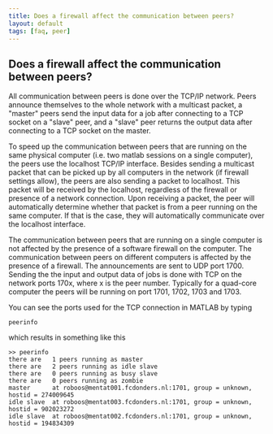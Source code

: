```yaml
---
title: Does a firewall affect the communication between peers?
layout: default
tags: [faq, peer]
---
```


##  Does a firewall affect the communication between peers?

All communication between peers is done over the TCP/IP network. Peers announce themselves to the whole network with a multicast packet, a "master" peers send the input data for a job after connecting to a TCP socket on a "slave" peer, and a "slave" peer returns the output data after connecting to a TCP socket on the master.

To speed up the communication between peers that are running on the same physical computer (i.e. two matlab sessions on a single computer), the peers use the localhost TCP/IP interface. Besides sending a multicast packet that can be picked up by all computers in the network (if firewall settings allow), the peers are also sending a packet to localhost. This packet will be received by the localhost, regardless of the firewall or presence of a network connection. Upon receiving a packet, the peer will automatically determine whether that packet is from a peer running on the same computer. If that is the case, they will automatically communicate over the localhost interface. 

The communication between peers that are running on a single computer is not affected by the presence of a software firewall on the computer. The communication between peers on different computers is affected by the presence of a firewall. The announcements are sent to UDP port 1700. Sending the the input and output data of jobs is done with TCP on the network ports 170x, where x is the peer number. Typically for a quad-core computer the peers will be running on port 1701, 1702, 1703 and 1703. 

You can see the ports used for the TCP connection in MATLAB by typing 

    peerinfo

which results in something like this

    >> peerinfo
    there are   1 peers running as master
    there are   2 peers running as idle slave
    there are   0 peers running as busy slave
    there are   0 peers running as zombie
    master      at roboos@mentat001.fcdonders.nl:1701, group = unknown, hostid = 274009645
    idle slave  at roboos@mentat003.fcdonders.nl:1701, group = unknown, hostid = 902023272
    idle slave  at roboos@mentat002.fcdonders.nl:1701, group = unknown, hostid = 194834309

